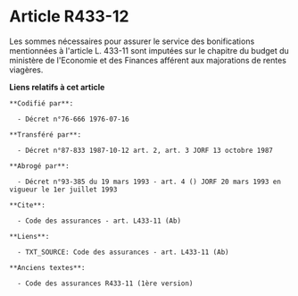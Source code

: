 # Article R433-12

Les sommes nécessaires pour assurer le service des bonifications mentionnées à l'article L. 433-11 sont imputées sur le
chapitre du budget du ministère de l'Economie et des Finances afférent aux majorations de rentes viagères.

**Liens relatifs à cet article**

	**Codifié par**:

	  - Décret n°76-666 1976-07-16

	**Transféré par**:

	  - Décret n°87-833 1987-10-12 art. 2, art. 3 JORF 13 octobre 1987

	**Abrogé par**:

	  - Décret n°93-385 du 19 mars 1993 - art. 4 () JORF 20 mars 1993 en vigueur le 1er juillet 1993

	**Cite**:

	  - Code des assurances - art. L433-11 (Ab)

	**Liens**:

	  - TXT_SOURCE: Code des assurances - art. L433-11 (Ab)

	**Anciens textes**:

	  - Code des assurances R433-11 (1ère version)
